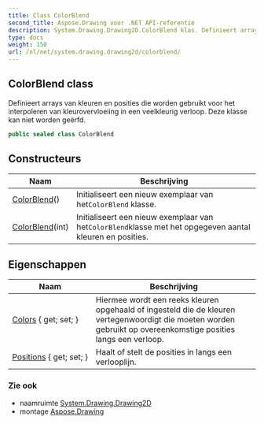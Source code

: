 ```yaml
---
title: Class ColorBlend
second_title: Aspose.Drawing voor .NET API-referentie
description: System.Drawing.Drawing2D.ColorBlend klas. Definieert arrays van kleuren en posities die worden gebruikt voor het interpoleren van kleurovervloeiing in een veelkleurig verloop. Deze klasse kan niet worden geërfd.
type: docs
weight: 150
url: /nl/net/system.drawing.drawing2d/colorblend/
---
```

## ColorBlend class

Definieert arrays van kleuren en posities die worden gebruikt voor het interpoleren van kleurovervloeiing in een veelkleurig verloop. Deze klasse kan niet worden geërfd.

```csharp
public sealed class ColorBlend
```

## Constructeurs

| Naam | Beschrijving |
| --- | --- |
| [ColorBlend](colorblend/#constructor)() | Initialiseert een nieuw exemplaar van het`ColorBlend` klasse. |
| [ColorBlend](colorblend/#constructor_1)(int) | Initialiseert een nieuw exemplaar van het`ColorBlend`klasse met het opgegeven aantal kleuren en posities. |

## Eigenschappen

| Naam | Beschrijving |
| --- | --- |
| [Colors](../../system.drawing.drawing2d/colorblend/colors/) { get; set; } | Hiermee wordt een reeks kleuren opgehaald of ingesteld die de kleuren vertegenwoordigt die moeten worden gebruikt op overeenkomstige posities langs een verloop. |
| [Positions](../../system.drawing.drawing2d/colorblend/positions/) { get; set; } | Haalt of stelt de posities in langs een verlooplijn. |

### Zie ook

* naamruimte [System.Drawing.Drawing2D](../../system.drawing.drawing2d/)
* montage [Aspose.Drawing](../../)



